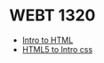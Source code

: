 # WEBT 1320

<ul>
    <li><a href="Intro to HTML/index.html" target=_blank> Intro to HTML</a></li>
    <li><a href="HTML5 to Intro css/index.html" target=_blank> HTML5 to Intro css</a></li>
</ul>